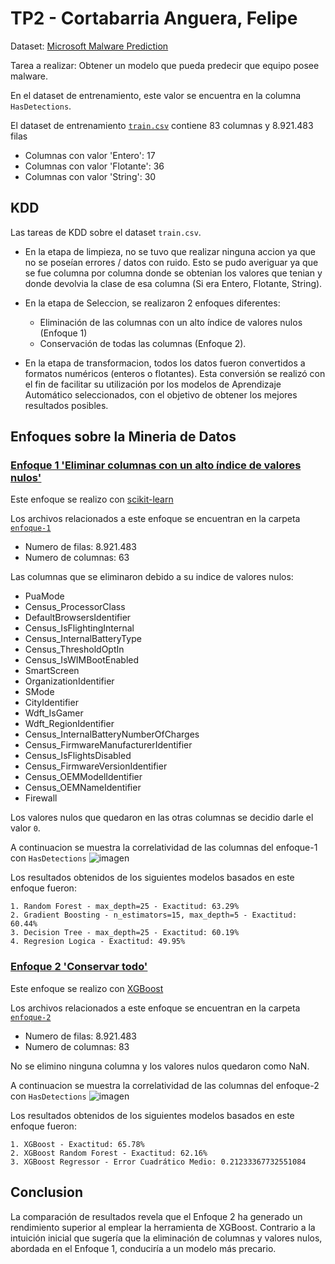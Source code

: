 # TP2 - Cortabarria Anguera, Felipe
Dataset: [Microsoft Malware Prediction](https://www.kaggle.com/competitions/microsoft-malware-prediction)

Tarea a realizar: Obtener un modelo que pueda predecir que equipo posee malware. 

En el dataset de entrenamiento, este valor se encuentra en la columna `HasDetections`.

El dataset de entrenamiento [`train.csv`](https://www.kaggle.com/competitions/microsoft-malware-prediction/data?select=test.csv) contiene 83 columnas y 8.921.483 filas
* Columnas con valor 'Entero': 17
* Columnas con valor 'Flotante': 36
* Columnas con valor 'String': 30


## KDD

Las tareas de KDD sobre el dataset `train.csv`.
* En la etapa de limpieza, no se tuvo que realizar ninguna accion ya que no se poseían errores / datos con ruido. Esto se pudo averiguar ya que se fue columna por columna donde se obtenian los valores que tenian y donde devolvia la clase de esa columna (Si era Entero, Flotante, String). 
* En la etapa de Seleccion, se realizaron 2 enfoques diferentes:
  * Eliminación de las columnas con un alto índice de valores nulos (Enfoque 1)
  * Conservación de todas las columnas (Enfoque 2).

* En la etapa de transformacion, todos los datos fueron convertidos a formatos numéricos (enteros o flotantes). Esta conversión se realizó con el fin de facilitar su utilización por los modelos de Aprendizaje Automático seleccionados, con el objetivo de obtener los mejores resultados posibles.

## Enfoques sobre la Mineria de Datos
### <ins>Enfoque 1 'Eliminar columnas con un alto índice de valores nulos'</ins>
Este enfoque se realizo con [scikit-learn](https://scikit-learn.org/stable/user_guide.html)

Los archivos relacionados a este enfoque se encuentran en la carpeta [`enfoque-1`](enfoque-1)
* Numero de filas: 8.921.483
* Numero de columnas: 63

Las columnas que se eliminaron debido a su indice de valores nulos:
 * PuaMode
 * Census_ProcessorClass
 * DefaultBrowsersIdentifier
 * Census_IsFlightingInternal
 * Census_InternalBatteryType
 * Census_ThresholdOptIn
 * Census_IsWIMBootEnabled
 * SmartScreen
 * OrganizationIdentifier
 * SMode
 * CityIdentifier
 * Wdft_IsGamer
 * Wdft_RegionIdentifier
 * Census_InternalBatteryNumberOfCharges
 * Census_FirmwareManufacturerIdentifier
 * Census_IsFlightsDisabled
 * Census_FirmwareVersionIdentifier
 * Census_OEMModelIdentifier
 * Census_OEMNameIdentifier
 * Firewall
   
Los valores nulos que quedaron en las otras columnas se decidio darle el valor `0`.

A continuacion se muestra la correlatividad de las columnas del enfoque-1 con `HasDetections`
![imagen](https://github.com/Cortabarria/TP2/assets/131315165/88af496e-44a2-448a-ab45-67c3ab134699)



Los resultados obtenidos de los siguientes modelos basados en este enfoque fueron:
```
1. Random Forest - max_depth=25 - Exactitud: 63.29%
2. Gradient Boosting - n_estimators=15, max_depth=5 - Exactitud: 60.44%
3. Decision Tree - max_depth=25 - Exactitud: 60.19%
4. Regresion Logica - Exactitud: 49.95%
```

### <ins>Enfoque 2 'Conservar todo'</ins>
Este enfoque se realizo con [XGBoost](https://xgboost.readthedocs.io/en/stable/get_started.html)

Los archivos relacionados a este enfoque se encuentran en la carpeta [`enfoque-2`](enfoque-2)
* Numero de filas: 8.921.483
* Numero de columnas: 83

No se elimino ninguna columna y los valores nulos quedaron como NaN.

A continuacion se muestra la correlatividad de las columnas del enfoque-2 con `HasDetections`
![imagen](https://github.com/Cortabarria/TP2/assets/131315165/8f546288-3dbe-497e-b235-b174385e6761)



Los resultados obtenidos de los siguientes modelos basados en este enfoque fueron:
```
1. XGBoost - Exactitud: 65.78%
2. XGBoost Random Forest - Exactitud: 62.16%
3. XGBoost Regressor - Error Cuadrático Medio: 0.21233367732551084
```
## Conclusion
La comparación de resultados revela que el Enfoque 2 ha generado un rendimiento superior al emplear la herramienta de XGBoost. Contrario a la intuición inicial que sugería que la eliminación de columnas y valores nulos, abordada en el Enfoque 1, conduciría a un modelo más precario.
